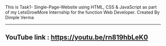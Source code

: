 This is Task1- Single-Page-Website using HTML, CSS & JavaScript as part of my LetsGrowMore Internship for the function Web Developer. 
Created By Dimple Verma

-----------------------------------------------------------------------------------------------------------------
YouTube link : https://youtu.be/rn819hbLeK0
-----------------------------------------------------------------------------------------------------------------

